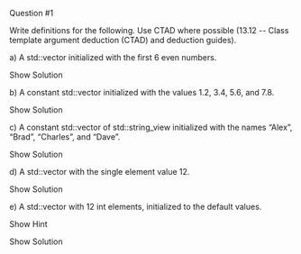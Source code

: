 Question #1

Write definitions for the following. Use CTAD where possible (13.12 -- Class template argument deduction (CTAD) and deduction guides).

a) A std::vector initialized with the first 6 even numbers.

Show Solution

b) A constant std::vector initialized with the values 1.2, 3.4, 5.6, and 7.8.

Show Solution

c) A constant std::vector of std::string_view initialized with the names “Alex”, “Brad”, “Charles”, and “Dave”.

Show Solution

d) A std::vector with the single element value 12.

Show Solution

e) A std::vector with 12 int elements, initialized to the default values.

Show Hint

Show Solution